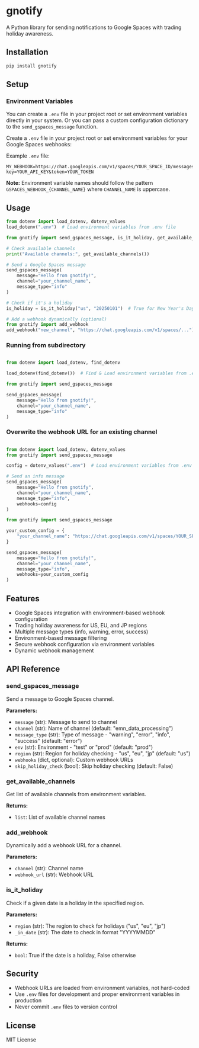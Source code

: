 # gnotify

A Python library for sending notifications to Google Spaces with trading holiday awareness.

## Installation

```bash
pip install gnotify
```

## Setup

### Environment Variables
You can create a `.env` file in your project root or set environment variables directly in your system. Or you can pass a custom configuration dictionary to the `send_gspaces_message` function.


Create a `.env` file in your project root or set environment variables for your Google Spaces webhooks:


Example `.env` file:
```env
MY_WEBHOOK=https://chat.googleapis.com/v1/spaces/YOUR_SPACE_ID/messages?key=YOUR_API_KEY&token=YOUR_TOKEN
```

**Note:** Environment variable names should follow the pattern `GSPACES_WEBHOOK_{CHANNEL_NAME}` where `CHANNEL_NAME` is uppercase.

## Usage

```python
from dotenv import load_dotenv, dotenv_values
load_dotenv(".env")  # Load environment variables from .env file

from gnotify import send_gspaces_message, is_it_holiday, get_available_channels

# Check available channels
print("Available channels:", get_available_channels())

# Send a Google Spaces message
send_gspaces_message(
    message="Hello from gnotify!",
    channel="your_channel_name",
    message_type="info"
)

# Check if it's a holiday
is_holiday = is_it_holiday("us", "20250101")  # True for New Year's Day

# Add a webhook dynamically (optional)
from gnotify import add_webhook
add_webhook("new_channel", "https://chat.googleapis.com/v1/spaces/...")

```
### Running from subdirectory
```python

from dotenv import load_dotenv, find_dotenv

load_dotenv(find_dotenv())  # Find & Load environment variables from .env file

from gnotify import send_gspaces_message

send_gspaces_message(
    message="Hello from gnotify!",
    channel="your_channel_name",
    message_type="info"
)

```

### Overwrite the webhook URL for an existing channel
```python

from dotenv import load_dotenv, dotenv_values
from gnotify import send_gspaces_message

config = dotenv_values(".env")  # Load environment variables from .env file

# Send an info message
send_gspaces_message(
    message="Hello from gnotify",
    channel="your_channel_name",
    message_type="info",
    webhooks=config
)

```

```python
from gnotify import send_gspaces_message

your_custom_config = {
    "your_channel_name": "https://chat.googleapis.com/v1/spaces/YOUR_SPACE_ID/messages?key=YOUR"
}

send_gspaces_message(
    message="Hello from gnotify!",
    channel="your_channel_name",
    message_type="info",
    webhooks=your_custom_config
)

```


## Features

- Google Spaces integration with environment-based webhook configuration
- Trading holiday awareness for US, EU, and JP regions
- Multiple message types (info, warning, error, success)
- Environment-based message filtering
- Secure webhook configuration via environment variables
- Dynamic webhook management

## API Reference

### send_gspaces_message

Send a message to Google Spaces channel.

**Parameters:**
- `message` (str): Message to send to channel
- `channel` (str): Name of channel (default: "emn_data_processing")
- `message_type` (str): Type of message - "warning", "error", "info", "success" (default: "error")
- `env` (str): Environment - "test" or "prod" (default: "prod")
- `region` (str): Region for holiday checking - "us", "eu", "jp" (default: "us")
- `webhooks` (dict, optional): Custom webhook URLs
- `skip_holiday_check` (bool): Skip holiday checking (default: False)

### get_available_channels

Get list of available channels from environment variables.

**Returns:**
- `list`: List of available channel names

### add_webhook

Dynamically add a webhook URL for a channel.

**Parameters:**
- `channel` (str): Channel name
- `webhook_url` (str): Webhook URL

### is_it_holiday

Check if a given date is a holiday in the specified region.

**Parameters:**
- `region` (str): The region to check for holidays ("us", "eu", "jp")
- `_in_date` (str): The date to check in format "YYYYMMDD"

**Returns:**
- `bool`: True if the date is a holiday, False otherwise

## Security

- Webhook URLs are loaded from environment variables, not hard-coded
- Use `.env` files for development and proper environment variables in production
- Never commit `.env` files to version control

## License

MIT License
